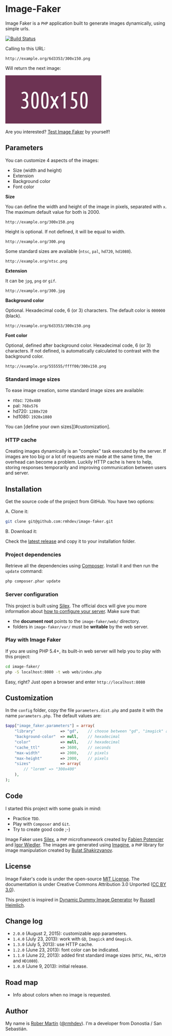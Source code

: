 # Image-Faker

Image Faker is a `PHP` application built to generate images dynamically, using simple urls.

[![Build Status](https://travis-ci.org/rmhdev/Image-Faker.svg)](https://travis-ci.org/rmhdev/Image-Faker)

Calling to this URL:

```
http://example.org/6d3353/300x150.png
```

Will return the next image:

![Fake Image](docs/300x150.png)

Are you interested? [Test Image Faker][] by yourself!

## Parameters

You can customize 4 aspects of the images:

* Size (width and height)
* Extension
* Background color
* Font color

**Size**

You can define the width and height of the image in pixels, separated with `x`. 
The maximum default value for both is 2000.

```
http://example.org/300x150.png
```

Height is optional. If not defined, it will be equal to width.

```
http://example.org/300.png
```

Some standard sizes are available (`ntsc`, `pal`, `hd720`, `hd1080`).

```
http://example.org/ntsc.png
```

**Extension**

It can be `jpg`, `png` or `gif`.

```
http://example.org/300.jpg
```

**Background color**

Optional. Hexadecimal code, 6 (or 3) characters. The default color is `000000` (black).

```
http://example.org/6d3353/300x150.png
```

**Font color**

Optional, defined after background color. Hexadecimal code, 6 (or 3) characters. If not defined, is automatically calculated to contrast with the background color.

```
http://example.org/555555/ffff00/300x150.png
```

### Standard image sizes

To ease image creation, some standard image sizes are available:

* ntsc: `720x480`
* pal: `768x576`
* hd720: `1280x720`
* hd1080: `1920x1080`

You can [define your own sizes][#customization].

### HTTP cache

Creating images dynamically is an "complex" task executed by the server. If images are too big or a lot of requests are made at the same time, the overhead can become a problem. Luckily HTTP cache is here to help, storing responses temporarily and improving communication between users and server.

## Installation

Get the source code of the project from GitHub. You have two options:

A. Clone it:

```bash
git clone git@github.com:rmhdev/image-faker.git
```

B. Download it:

Check the [latest release](https://github.com/rmhdev/image-faker/releases) and copy it to your installation folder.

### Project dependencies

Retrieve all the dependencies using [Composer](http://getcomposer.org/).
Install it and then run the `update` command:

```bash
php composer.phar update
```

### Server configuration

This project is built using [Silex][].
The official docs will give you more information about [how to configure your server][]. Make sure that:

- the **document root** points to the `image-faker/web/` directory.
- folders in `image-faker/var/` must be **writable** by the web server.

### Play with Image Faker

If you are using PHP 5.4+, its built-in web server will help you to play with this project:

```bash
cd image-faker/
php -S localhost:8080 -t web web/index.php
```

Easy, right? Just open a browser and enter `http://localhost:8080`

## Customization

In the `config` folder, copy the file `parameters.dist.php` and paste it with the name `parameters.php`.
The default values are:

```php
$app["image_faker.parameters"] = array(
    "library"           => "gd",    // choose between "gd", "imagick" and "gmagick"
    "background-color"  => null,    // hexadecimal
    "color"             => null,    // hexadecimal
    "cache_ttl"         => 3600,    // seconds
    "max-width"         => 2000,    // pixels
    "max-height"        => 2000,    // pixels
    "sizes"             => array(
        // "lorem" => "300x400"
    ), 
);
```

## Code

I started this project with some goals in mind:

* Practice `TDD`.
* Play with `Composer` and `Git`.
* Try to create good code ;-)

Image Faker uses [Silex][], a `PHP` microframework created by [Fabien Potencier][] and [Igor Wiedler][]. 
The images are generated using [Imagine][], a `PHP` library for image manipulation created by [Bulat Shakirzyanov][].

## License

Image Faker's code is under the open-source [MIT License][]. 
The documentation is under Creative Commons Attribution 3.0 Unported ([CC BY 3.0][]).

This project is inspired in [Dynamic Dummy Image Generator][] by [Russell Heimlich][].

## Change log

* `2.0.0` (August 2, 2015): customizable app parameters.
* `1.4.0` (July 23, 2013): work with `GD`, `Imagick` and `Gmagick`.
* `1.3.0` (July 5, 2013): use HTTP cache.
* `1.2.0` (June 23, 2013): font color can be indicated.
* `1.1.0` (June 22, 2013): added first standard image sizes (`NTSC`, `PAL`, `HD720` and `HD1080`).
* `1.0.0` (June 9, 2013): initial release.

## Road map

* Info about colors when no image is requested.

## Author

My name is [Rober Martín][] ([@rmhdev][]). I'm a developer from Donostia / San Sebastián.

[Test Image Faker]: http://image-faker.rmhdev.net/
[Silex]: http://silex.sensiolabs.org/
[how to configure your server]: http://silex.sensiolabs.org/doc/web_servers.html
[Fabien Potencier]: http://fabien.potencier.org/
[Igor Wiedler]: https://igor.io/
[Imagine]: http://imagine.readthedocs.org/
[Bulat Shakirzyanov]: http://avalanche123.com/
[MIT License]: http://opensource.org/licenses/MIT
[CC BY 3.0]: http://creativecommons.org/licenses/by/3.0/
[Dynamic Dummy Image Generator]: http://dummyimage.com/
[Russell Heimlich]: http://www.russellheimlich.com/blog/
[Rober Martín]: http://rmhdev.net/
[@rmhdev]: http://twitter.com/rmhdev
